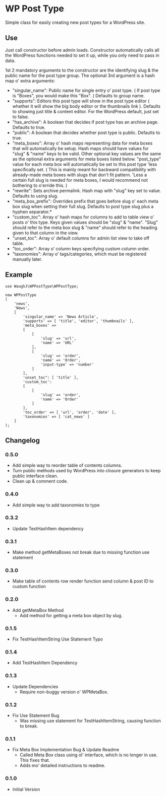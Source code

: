 WP Post Type
=========================

Simple class for easily creating new post types for a WordPress site.

## Use

Just call constructor before admin loads. Constructor automatically calls all the WordPress functions needed to set it up, while you only need to pass in data.

1st 2 mandatory arguments to the constructor are the identifying slug & the public name for the post type group. The optional 3rd argument is a hash map o' extra arguments:

* "singular_name": Public name for single entry o' post type. ( If post type is "Boxes", you would make this "Box". ) Defaults to group name.
* "supports": Editors this post type will show in the post type editor ( whether it will show the big body editor or the thumbnails link ). Defaults to showing just title & content editor. For the WordPress default, just set to false.
* "has_archive": A boolean that decides if post type has an archive page. Defaults to true.
* "public": A boolean that decides whether post type is public. Defaults to true.
* "meta_boxes": Array o' hash maps representing data for meta boxes that will automatically be setup. Hash maps should have values for "slug" & "name" keys to be valid. Other optional key values are the same as the optional extra arguments for meta boxes listed below. "post_type" value for each meta box will automatically be set to this post type 'less specifically set. ( This is mainly meant for backward compatibility with already-made meta boxes with slugs that don't fit pattern. 'Less a certain full slug is needed for meta boxes, I would recommend not bothering to o'erride this. )
* "rewrite": Sets archive permalink. Hash map with "slug" key set to value. Defaults to using slug.
* "meta_box_prefix": Overrides prefix that goes before slug o' each meta box slug when setting their full slug. Defaults to post type slug plus a hyphen separator.*
* "custom_toc": Array o' hash maps for columns to add to table view o' posts o' this type. Keys given values should be "slug" & "name". "Slug" should refer to the meta box slug & "name" should refer to the heading given to that column in the view.
* "unset_toc": Array o' default columns for admin list view to take off table.
* "toc_order": Array o’ column keys specifying custom column order.
* "taxonomies": Array o’ tags/categories, which must be registered manually later.

## Example

	use WaughJ\WPPostType\WPPostType;

	new WPPostType
	(
		'news',
		'News',
		[
			'singular_name' => 'News Article',
			'supports' => [ 'title', 'editor', 'thumbnails' ],
			'meta_boxes' =>
			[
				[
					'slug' => 'url',
					'name' => 'URL'
				],
				[
					'slug' => 'order',
					'name' => 'Order',
					'input-type' => 'number'
				]
			],
			'unset_toc": [ 'title' ],
			'custom_toc':
			[
				[
					'slug' => 'order',
					'name' => 'Order'
				]
			],
			'toc_order' => [ 'url', 'order', 'date' ],
			'taxonomies' => [ 'cat_news' ]
		]
	);

## Changelog

### 0.5.0
* Add simple way to reorder table of contents columns.
* Turn public methods used by WordPress into closure generators to keep public interface clean.
* Clean up & comment code.

### 0.4.0
* Add simple way to add taxonomies to type

### 0.3.2
* Update TestHashItem dependency

### 0.3.1
* Make method getMetaBoxes not break due to missing function use statement

### 0.3.0
* Make table of contents row render function send column & post ID to custom function

### 0.2.0
* Add getMetaBox Method
	* Add method for getting a meta box object by slug.

### 0.1.5
* Fix TestHashItemString Use Statement Typo

### 0.1.4
* Add TestHashItem Dependency

### 0.1.3
* Update Dependencies
	* Require non-buggy version o' WPMetaBox.

### 0.1.2
* Fix Use Statement Bug
	* Was missing use statement for TestHashItemString, causing function to break.

### 0.1.1
* Fix Meta Box Implementation Bug & Update Readme
	* Called Meta Box class using ol' interface, which is no longer in use. This fixes that.
	* Adds mo' detailed instructions to readme.

### 0.1.0
* Initial Version

